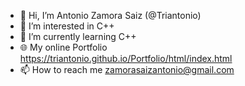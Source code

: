 - 👋 Hi, I’m Antonio Zamora Saiz (@Triantonio)
- 👀 I’m interested in C++
- 🌱 I’m currently learning C++
- 🌐 My online Portfolio https://triantonio.github.io/Portfolio/html/index.html
- 📫 How to reach me zamorasaizantonio@gmail.com
<!-- - 💞️ I’m looking to collaborate on ... -->

<!---
Triantonio/Triantonio is a ✨ special ✨ repository because its `README.md` (this file) appears on your GitHub profile.
You can click the Preview link to take a look at your changes.
--->
